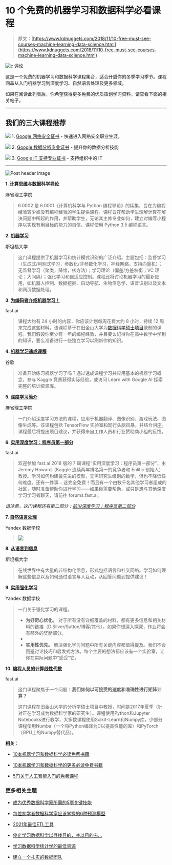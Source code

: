 # 10 个免费的机器学习和数据科学必看课程

> 原文：[https://www.kdnuggets.com/2018/11/10-free-must-see-courses-machine-learning-data-science.html](https://www.kdnuggets.com/2018/11/10-free-must-see-courses-machine-learning-data-science.html)

![c](../Images/3d9c022da2d331bb56691a9617b91b90.png) [评论](#comments)

这是一个免费的机器学习和数据科学课程集合，适合开启你的冬季学习季节。课程涵盖从入门机器学习到深度学习、自然语言处理及更多领域。

如果在阅读此列表后，你希望获得更多免费的优质策划学习资料，请查看下面的相关帖子。

* * *

## 我们的三大课程推荐

![](../Images/0244c01ba9267c002ef39d4907e0b8fb.png) 1\. [Google 网络安全证书](https://www.kdnuggets.com/google-cybersecurity) - 快速进入网络安全职业生涯。

![](../Images/e225c49c3c91745821c8c0368bf04711.png) 2\. [Google 数据分析专业证书](https://www.kdnuggets.com/google-data-analytics) - 提升你的数据分析技能

![](../Images/0244c01ba9267c002ef39d4907e0b8fb.png) 3\. [Google IT 支持专业证书](https://www.kdnuggets.com/google-itsupport) - 支持组织中的 IT

* * *

![Post header image](../Images/1cb320c1836423482d47065338288c63.png)

**1\. [计算思维与数据科学导论](https://ocw.mit.edu/courses/electrical-engineering-and-computer-science/6-0002-introduction-to-computational-thinking-and-data-science-fall-2016/)**

麻省理工学院

> 6.0002 是 6.0001《计算机科学与 Python 编程导论》的续集，旨在为编程经验较少或没有编程经验的学生提供课程。课程旨在帮助学生理解计算在解决问题中所起的作用，并帮助学生，无论其主修专业如何，建立对编写小程序以实现有用目标的能力的自信。课程使用 Python 3.5 编程语言。

**2\. [机器学习](http://cs229.stanford.edu/)**

斯坦福大学

> 这门课程提供了机器学习和统计模式识别的广泛介绍。主题包括：监督学习（生成式/判别式学习，参数化/非参数化学习，神经网络，支持向量机）；无监督学习（聚类，降维，核方法）；学习理论（偏差/方差权衡；VC 理论；大间隔）；强化学习和自适应控制。课程还将讨论机器学习的最新应用，如机器人控制、数据挖掘、自动导航、生物信息学、语音识别以及文本和网页数据处理。

**3\. [为编码者介绍机器学习！](https://course.fast.ai/ml)**

fast.ai

> 课程大约有 24 小时的内容，你应该计划每周花费大约 8 小时，持续 12 周来完成这些材料。该课程基于在旧金山大学为[数据科学硕士项目](https://www.usfca.edu/arts-sciences/graduate-programs/data-science)录制的课程。我们假设你至少有一年的编程经验，并且要么记得你在高中数学中学到的知识，要么准备进行一些独立学习以刷新你的知识。

**4\. [机器学习速成课程](https://developers.google.com/machine-learning/crash-course/)**

谷歌

> 准备开始练习机器学习了吗？通过速成课程学习并应用基本的机器学习概念，参与 Kaggle 竞赛获得实际经验，或访问 Learn with Google AI 探索完整的培训资源库。

**5\. [深度学习简介](http://introtodeeplearning.com/)**

麻省理工学院

> 一门介绍深度学习方法的课程，应用于机器翻译、图像识别、游戏玩法、图像生成等。该课程包括 TensorFlow 实验室和同行头脑风暴，并结合讲座。课程最后将提出项目建议，并获得来自工作人员和行业赞助商小组的反馈。

**6\. [实用深度学习：程序员第一部分](https://course.fast.ai/)**

fast.ai

> 欢迎参加 fast.ai 2018 版的 7 周课程“实用深度学习：程序员第一部分”，由 Jeremy Howard（Kaggle 连续两年排名第一的竞争者和 Enlitic 创始人）教授。学习如何构建最先进的模型，无需研究生级别的数学，但也不降低任何难度。还有一件事... 这完全免费！而且有一个由数千名其他学习者组成的社区，随时准备帮助你进行学习——如果你需要帮助，或只是想与其他深度学习学习者聊天，请前往 forums.fast.ai。

*请注意，这门课程还有第二部分：[前沿深度学习：程序员第二部分](https://course.fast.ai/part2.html)*

**7\. [自然语言处理](https://github.com/yandexdataschool/nlp_course)**

Yandex 数据学校

> ![](../Images/c359d9fe852c8a85ae94056cbab5ecb2.png)

**8\. [从语言到信息](https://web.stanford.edu/class/cs124/)**

斯坦福大学

> 在线世界中有大量的非结构化信息，形式包括语言和社交网络。学习如何理解这些信息以及如何通过语言与人互动，从回答问题到提供建议！

**9\. [实用强化学习](https://github.com/yandexdataschool/Practical_RL)**

Yandex 数据学校

> 一门关于强化学习的课程。
> 
> +   **为好奇心优化。** 对于所有没有详细覆盖的材料，都有更多信息和相关材料的链接（D.Silver/Sutton/博客/其他）。如果你想深入探究，作业将会有额外的奖励部分。
> +   
> +   **实用性优先。** 解决强化学习问题中所有关键内容都值得提及。我们不会回避讨论技巧和启发式方法。每个主要的想法都应该有一个实验室，让你在实际问题中“感受”它。

**10. [编程人员的计算线性代数](https://github.com/fastai/numerical-linear-algebra/blob/master/README.md)**

fast.ai

> 这门课程聚焦于一个问题：**我们如何以可接受的速度和准确性进行矩阵计算？**
> 
> 这门课程在旧金山大学的分析学硕士项目中教授，时间是2017年夏季（针对正在学习成为数据科学家的研究生）。课程使用Python和Jupyter Notebooks进行教学，大多数课程使用Scikit-Learn和Numpy库，少部分课程使用Numba（一个将Python编译为C以提高性能的库）和PyTorch（GPU上的Numpy替代品）。

**相关**：

+   [10本机器学习和数据科学必读免费书籍](/2017/04/10-free-must-read-books-machine-learning-data-science.html)

+   [10本机器学习和数据科学的更多必读免费书籍](/2018/05/10-more-free-must-read-books-for-machine-learning-and-data-science.html)

+   [5门关于人工智能入门的免费课程](/2017/02/5-free-courses-getting-started-artificial-intelligence.html)

### 更多相关主题

+   [成为优秀数据科学家所需的5项关键技能](https://www.kdnuggets.com/2021/12/5-key-skills-needed-become-great-data-scientist.html)

+   [每位初学者数据科学家应该掌握的6种预测模型](https://www.kdnuggets.com/2021/12/6-predictive-models-every-beginner-data-scientist-master.html)

+   [2021年最佳ETL工具](https://www.kdnuggets.com/2021/12/mozart-best-etl-tools-2021.html)

+   [停止学习数据科学以寻找目的，并以目的去…](https://www.kdnuggets.com/2021/12/stop-learning-data-science-find-purpose.html)

+   [学习数据科学统计学的最佳资源](https://www.kdnuggets.com/2021/12/springboard-top-resources-learn-data-science-statistics.html)

+   [建立一个扎实的数据团队](https://www.kdnuggets.com/2021/12/build-solid-data-team.html)
